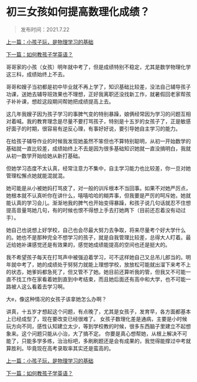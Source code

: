 # 初三女孩如何提高数理化成绩？



> 发布时间：2021.7.22

[上一篇：小孩子玩，是物理学习的基础](/education/article43)

[下一篇：如何教孩子学英语？ ](/education/article45)



哥哥家的小孩（女孩）明年就中考了，但是成绩特别不稳定，尤其是数学物理化学这三科，成绩始终上不去。

哥哥和嫂子当初都是初中毕业就不再上学了，知识基础比较差，没法自己辅导孩子功课，送她去辅导班效果也不理想，正好我离职还没找新工作，就暑假回老家帮孩子补补课，想趁这段期间帮她把成绩提高上去。

这几年我嫂子因为孩子学习的事脾气变的特别暴躁，娘俩经常因为学习的问题互相对着喊。我的教育理念是尽量不要打骂孩子，特别是十五岁的女孩子了，正是敏感好面子的时期，很容易有逆反心理，有事好好说，要引导她自主学习的能力。

在给孩子辅导作业的时候我发现她虽然不笨但也不算特别聪明，从初一开始数学的基础就一直比较差，成绩始终上不去是因为很多基础知识她就一直没搞明白，我就从初一数学开始给她从新打基础。

但她学习态度不太认真，经常注意力不集中，自主学习能力也比较差，你一旦对她管理松懈点她就能混就混。

她可能是从小被她妈打骂皮了，对一般的训斥根本不当回事。如果不对她严厉点，她根本就不认真听你在讲什么，嘻嘻哈哈的糊弄事，但我要是严厉的呵斥她，她就能认真的学习会儿。渐渐地我的脾气也开始变得暴躁，和孩子说几句话就忍不住想提高音量骂她几句，有的时候也恨不得想上手去打她两下（目前还忍着没有动过手）。

她自己也说想上好学校，自己也会尽最大努力去争取，将来尽量考个好大学什么的。她也不是那种完全不想学习的孩子，就是自我管理比较差，总得大人盯着。最近给她补课感觉还是有效果的，感觉她成绩能提高的空间也还是挺大的。

我不希望孩子每天在打骂声中被强迫着学习，可不这样她自己又总吊儿郎当的。明年就中考了，她的成绩处于努努力就能上理想学校，放放松可能就出溜下来考不上的状态，她爹妈都急死了，但又管不了她。她目前还算听我的管，但我又不可能一直不找工作在家看着她到直到中考结束，而且她后面还有高中和大学，也不可能一路被人这么看着去学习啊。

大e，像这种情况的女孩子该拿她怎么办啊？



讲真，十五岁才想起这个问题，有点晚了，尤其是女孩子，发育早，各方面都基本上已经成型了，现在要改变已经很难了。 女孩子数理化差是通病，主要是小时候玩方向不同，感性认知建立太少，等到学校教的时候，很多东西脑子里建立不起想象来。这个问题只能从小治，大了搞不定。 你要是真心想帮她，从根上解决不可能了，只能多学多练，治治标吧，多刷刷题还是会有成果的，我觉得能撑过中考就算胜利。毕竟现在高考录取率其实还是蛮高的。



[上一篇：小孩子玩，是物理学习的基础](/education/article43)

[下一篇：如何教孩子学英语？ ](/education/article45)



